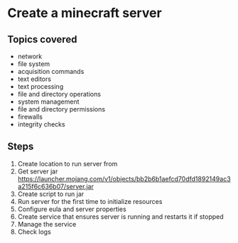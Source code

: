# Create a minecraft server

## Topics covered

* network
* file system
* acquisition commands
* text editors
* text processing
* file and directory operations
* system management
* file and directory permissions
* firewalls
* integrity checks

## Steps

1. Create location to run server from
1. Get server jar https://launcher.mojang.com/v1/objects/bb2b6b1aefcd70dfd1892149ac3a215f6c636b07/server.jar
1. Create script to run jar
1. Run server for the first time to initialize resources
1. Configure eula and server properties
1. Create service that ensures server is running and restarts it if stopped
1. Manage the service
1. Check logs
